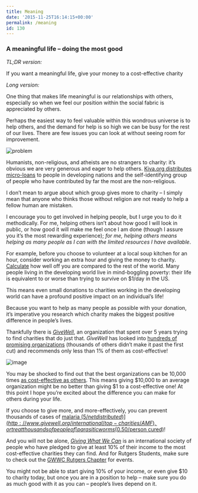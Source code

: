 ```yaml
---
title: Meaning
date: '2015-11-25T16:14:15+00:00'
permalink: /meaning
id: 130
---
```

### A meaningful life – doing the most good

*TL;DR version:*

If you want a meaningful life, give your money to a cost-effective charity

*Long version:*

One thing that makes life meaningful is our relationships with others, especially so when we feel our position within the social fabric is appreciated by others.

Perhaps the easiest way to feel valuable within this wondrous universe is to help others, and the demand for help is so high we can be busy for the rest of our lives. There are few issues you can look at without seeing room for improvement.

![problem](/img/problem.jpg)

Humanists, non-religious, and atheists are no strangers to charity: it’s obvious we are very generous and eager to help others. [Kiva.org distributes micro-loans](http://www.kiva.org/community) to people in developing nations and the self-identifying group of people who have contributed by far the most are the non-religious.

I don’t mean to argue about which group gives more to charity – I simply mean that anyone who thinks those without religion are not ready to help a fellow human are mistaken.

I encourage you to get involved in helping people, but I urge you to do it methodically. For me, helping others isn’t about how good I will look in public, or how good it will make me feel once I am done (though I assure you it’s the most rewarding experience); *for me, helping others means helping as many people as I can with the limited resources I have available*.

For example, before you choose to volunteer at a local soup kitchen for an hour, consider working an extra hour and giving the money to charity. [Calculate](http://www.givingwhatwecan.org/resources/how-rich-you-are.php) how well off you are compared to the rest of the world. Many people living in the developing world live in mind-boggling poverty: their life is equivalent to or worse than trying to survive on $1/day in the US.

This means even small donations to charities working in the developing world can have a profound positive impact on an individual’s life!

Because you want to help as many people as possible with your donation, it’s imperative you research which charity makes the biggest positive difference in people’s lives.

Thankfully there is *[GiveWell](http://givewell.org/)*, an organization that spent over 5 years trying to find charities that do just that. *GiveWell* has looked into [hundreds of promising organizations](http://givewell.org/charities/top-charities) (thousands of others didn’t make it past the first cut) and recommends only less than 1% of them as cost-effective!

![image](http://www.givingwhatwecan.org/sites/default/files/imported/resources/how-rich-you-are-images/world-income-distribution.png)

You may be shocked to find out that the best organizations can be 10,000 times [as cost-effective as others](http://80000hours.org/blog/9-it-is-effectiveness-not-overhead-that-matters). This means giving $10,000 to an average organization might be no better than giving $1 to a cost-effective one! At this point I hope you’re excited about the difference you can make for others during your life.

If you choose to give more, and more-effectively, you can prevent thousands of cases of [malaria ($5/net distributed)](http://www.givewell.org/international/top-charities/AMF), or treat thousands of people of [parasitic worms ($0.50/person cured)](http://www.givewell.org/international/top-charities/schistosomiasis-control-initiative)!

And you will not be alone, *[Giving What We Can](http://www.givingwhatwecan.org/)* is an international society of people who have pledged to give at least 10% of their income to the most cost-effective charities they can find. And for Rutgers Students, make sure to check out the [GWWC Rutgers Chapter](https://www.facebook.com/GivingWhatWeCanRutgers) for events.

You might not be able to start giving 10% of your income, or even give $10 to charity today, but once you are in a position to help – make sure you do as much good with it as you can – people’s lives depend on it.
